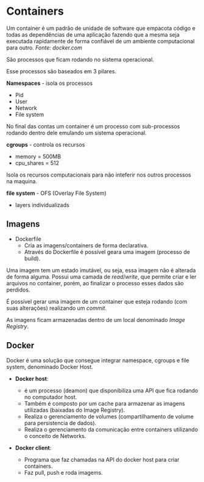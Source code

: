 # Containers

Um container é um padrão de unidade de software que empacota código e todas as dependências de uma aplicação fazendo que a mesma seja executada rapidamente de forma confiável de um ambiente computacional para outro. *Fonte: docker.com*

São processos que ficam rodando no sistema operacional. 

Esse processos são baseados em 3 pilares.

**Namespaces** - isola os processos
- Pid
- User
- Network
- File system

No final das contas um container é um processo com sub-processos rodando dentro dele emulando um sistema operacional.

**cgroups** - controla os recursos
- memory = 500MB
- cpu_shares = 512

Isola os recursos computacionais para não inteferir nos outros processos na maquina.

**file system** - OFS (Overlay File System)
- layers individualizads


## Imagens

- Dockerfile 
	* Cria as imagens/containers de forma declarativa.
	* Através do Dockerfile é possível geara uma imagem (processo de build).

Uma imagem tem um estado imutável, ou seja, essa imagem não é alterada de forma alguma.
Possui uma camada de *read*/*write*, que permite criar e ler arquivos no container, porém, ao finalizar o processo esses dados são perdidos.

É possível gerar uma imagem de um container que esteja rodando (com suas alterações) realizando um *commit*.

As imagens ficam armazenadas dentro de um local denominado *Image Registry*.

## Docker


Docker é uma solução que consegue integrar namespace, cgroups e file system, denominado Docker Host.

- **Docker host**: 
	* é um processo (deamon) que disponibiliza uma API que fica rodando no computador host. 
	* Também é composto por um cache para armazenar as imagens utilizadas (baixadas do Image Registry).
	* Realiza o gerenciamento de volumes (compartilhamento de volume para persistencia de dados).
	* Realiza o gerenciamento da comunicação entre containers utilizando o conceito de Networks.

- **Docker client**: 
	* Programa que faz chamadas na API do docker host para criar containers.
	* Faz pull, push e roda imagems.

